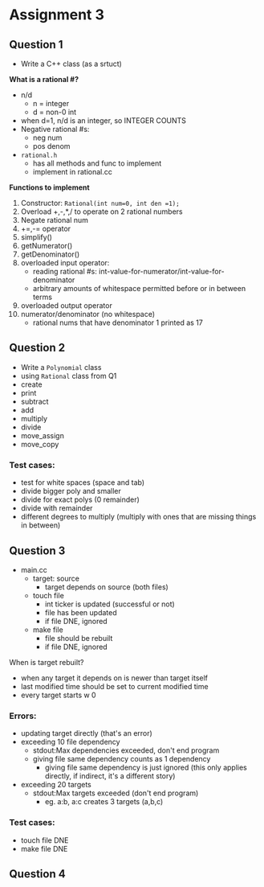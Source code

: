 # Assignment 3

## Question 1

* Write a C++ class \(as a srtuct\)

**What is a rational \#?**

* n/d
  * n = integer
  * d = non-0 int
* when d=1, n/d is an integer, so INTEGER COUNTS
* Negative rational \#s:
  * neg num
  * pos denom
* `rational.h`
  * has all methods and func to implement
  * implement in rational.cc

**Functions to implement**

1. Constructor: `Rational(int num=0, int den =1);`
2. Overload +,-,\*,/ to operate on 2 rational numbers
3. Negate rational num
4. +=,-= operator
5. simplify\(\)
6. getNumerator\(\)
7. getDenominator\(\)
8. overloaded input operator:
   * reading rational \#s: int-value-for-numerator/int-value-for-denominator
   * arbitrary amounts of whitespace permitted before or in between terms
9. overloaded output operator
10. numerator/denominator \(no whitespace\)
    * rational nums that have denominator 1 printed as 17

## Question 2

* Write a `Polynomial` class
* using `Rational` class from Q1
* create
* print
* subtract
* add
* multiply
* divide
* move\_assign
* move\_copy

### Test cases:

* test for white spaces \(space and tab\)
* divide bigger poly and smaller
* divide for exact polys \(0 remainder\)
* divide with remainder
* different degrees to multiply \(multiply with ones that are missing things in between\)

## Question 3

* main.cc
  * target: source
    * target depends on source \(both files\)
  * touch file
    * int ticker is updated \(successful or not\)
    * file has been updated
    * if file DNE, ignored
  * make file
    * file should be rebuilt
    * if file DNE, ignored

When is target rebuilt?

* when any target it depends on is newer than target itself
* last modified time should be set to current modified time
* every target starts w 0

### Errors:

* updating target directly \(that's an error\)
* exceeding 10 file dependency
  * stdout:Max dependencies exceeded, don't end program
  * giving file same dependency counts as 1 dependency
    * giving file same dependency is just ignored \(this only applies directly, if indirect, it's a different story\)
* exceeding 20 targets
  * stdout:Max targets exceeded \(don't end program\)
    * eg. a:b, a:c creates 3 targets \(a,b,c\)

### Test cases:

* touch file DNE
* make file DNE

## Question 4

